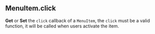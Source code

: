 ## MenuItem.click

**Get** or **Set** the `click` callback of a `MenuItem`, the `click` must be a valid function, it will be called when users activate the item.